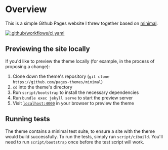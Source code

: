 # Overview

This is a simple Github Pages website I threw together based on [minimal](https://github.com/pages-themes/minimal).

[![.github/workflows/ci.yaml](https://github.com/finbarrtimbers/hire-us/actions/workflows/ci.yaml/badge.svg)](https://github.com/pages-themes/minimal/actions/workflows/ci.yaml) 


## Previewing the site locally

If you'd like to preview the theme locally (for example, in the process of proposing a change):

1. Clone down the theme's repository (`git clone https://github.com/pages-themes/minimal`)
2. `cd` into the theme's directory
3. Run `script/bootstrap` to install the necessary dependencies
4. Run `bundle exec jekyll serve` to start the preview server
5. Visit [`localhost:4000`](http://localhost:4000) in your browser to preview the theme

## Running tests

The theme contains a minimal test suite, to ensure a site with the theme would build successfully. To run the tests, simply run `script/cibuild`. You'll need to run `script/bootstrap` once before the test script will work.

